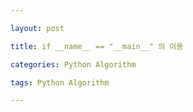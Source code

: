 ```yaml
---

layout: post

title: if __name__ == "__main__" 의 이용

categories: Python Algorithm

tags: Python Algorithm

---
```

